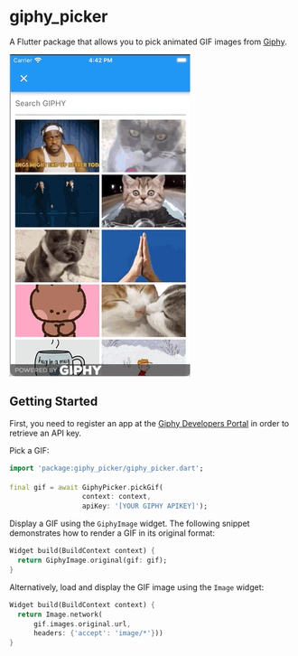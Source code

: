 # giphy_picker

A Flutter package that allows you to pick animated GIF images from [Giphy](https://giphy.com).

![Gif](https://github.com/firstfloorsoftware/giphy_picker/blob/master/example/screenshots/giphy_picker_demo.gif)

## Getting Started

First, you need to register an app at the [Giphy Developers Portal](https://developers.giphy.com/) in order to retrieve an API key.

Pick a GIF:

```dart
import 'package:giphy_picker/giphy_picker.dart';

final gif = await GiphyPicker.pickGif(
                  context: context, 
                  apiKey: '[YOUR GIPHY APIKEY]');
```

Display a GIF using the ```GiphyImage``` widget. The following snippet demonstrates how to render a GIF in its original format:
```dart
Widget build(BuildContext context) {
  return GiphyImage.original(gif: gif);
}
```

Alternatively, load and display the GIF image using the ```Image``` widget:
```dart
Widget build(BuildContext context) {
  return Image.network(
      gif.images.original.url, 
      headers: {'accept': 'image/*'}))
}
```
